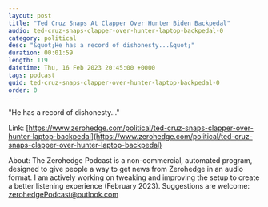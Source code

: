 ```yaml
---
layout: post
title: "Ted Cruz Snaps At Clapper Over Hunter Biden Backpedal"
audio: ted-cruz-snaps-clapper-over-hunter-laptop-backpedal-0
category: political
desc: "&quot;He has a record of dishonesty...&quot;"
duration: 00:01:59
length: 119
datetime: Thu, 16 Feb 2023 20:45:00 +0000
tags: podcast
guid: ted-cruz-snaps-clapper-over-hunter-laptop-backpedal-0
order: 0
---
```

&quot;He has a record of dishonesty...&quot;

Link: [https://www.zerohedge.com/political/ted-cruz-snaps-clapper-over-hunter-laptop-backpedal](https://www.zerohedge.com/political/ted-cruz-snaps-clapper-over-hunter-laptop-backpedal)

About: The Zerohedge Podcast is a non-commercial, automated program, designed to give people a way to get news from Zerohedge in an audio format.  I am actively working on tweaking and improving the setup to create a better listening experience (February 2023).  Suggestions are welcome: [zerohedgePodcast@outlook.com](mailto:zerohedgePodcast@outlook.com)